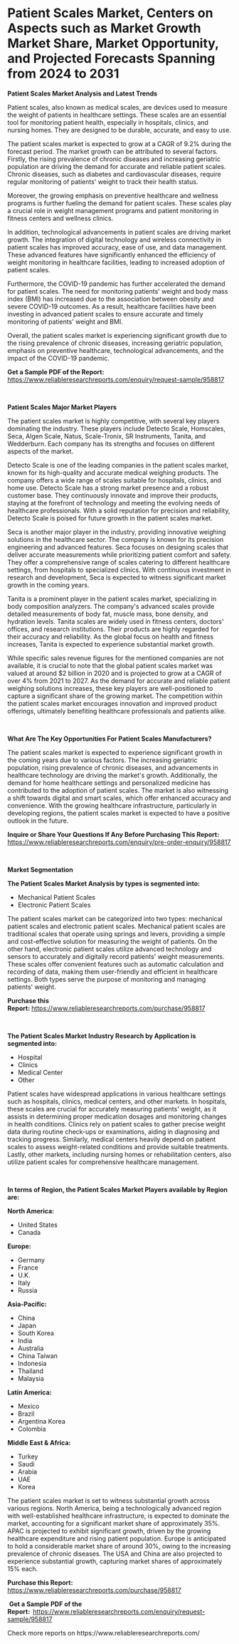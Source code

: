 <p><h1>Patient Scales Market, Centers on Aspects such as Market Growth Market Share, Market Opportunity, and Projected Forecasts Spanning from 2024 to 2031</h1></p><p><strong>Patient Scales Market Analysis and Latest Trends</strong></p>
<p><p>Patient scales, also known as medical scales, are devices used to measure the weight of patients in healthcare settings. These scales are an essential tool for monitoring patient health, especially in hospitals, clinics, and nursing homes. They are designed to be durable, accurate, and easy to use.</p><p>The patient scales market is expected to grow at a CAGR of 9.2% during the forecast period. The market growth can be attributed to several factors. Firstly, the rising prevalence of chronic diseases and increasing geriatric population are driving the demand for accurate and reliable patient scales. Chronic diseases, such as diabetes and cardiovascular diseases, require regular monitoring of patients' weight to track their health status.</p><p>Moreover, the growing emphasis on preventive healthcare and wellness programs is further fueling the demand for patient scales. These scales play a crucial role in weight management programs and patient monitoring in fitness centers and wellness clinics.</p><p>In addition, technological advancements in patient scales are driving market growth. The integration of digital technology and wireless connectivity in patient scales has improved accuracy, ease of use, and data management. These advanced features have significantly enhanced the efficiency of weight monitoring in healthcare facilities, leading to increased adoption of patient scales.</p><p>Furthermore, the COVID-19 pandemic has further accelerated the demand for patient scales. The need for monitoring patients' weight and body mass index (BMI) has increased due to the association between obesity and severe COVID-19 outcomes. As a result, healthcare facilities have been investing in advanced patient scales to ensure accurate and timely monitoring of patients' weight and BMI.</p><p>Overall, the patient scales market is experiencing significant growth due to the rising prevalence of chronic diseases, increasing geriatric population, emphasis on preventive healthcare, technological advancements, and the impact of the COVID-19 pandemic.</p></p>
<p><strong>Get a Sample PDF of the Report:&nbsp;</strong> <a href="https://www.reliableresearchreports.com/enquiry/request-sample/958817">https://www.reliableresearchreports.com/enquiry/request-sample/958817</a></p>
<p>&nbsp;</p>
<p><strong>Patient Scales Major Market Players</strong></p>
<p><p>The patient scales market is highly competitive, with several key players dominating the industry. These players include Detecto Scale, Homscales, Seca, Algen Scale, Natus, Scale-Tronix, SR Instruments, Tanita, and Wedderburn. Each company has its strengths and focuses on different aspects of the market.</p><p>Detecto Scale is one of the leading companies in the patient scales market, known for its high-quality and accurate medical weighing products. The company offers a wide range of scales suitable for hospitals, clinics, and home use. Detecto Scale has a strong market presence and a robust customer base. They continuously innovate and improve their products, staying at the forefront of technology and meeting the evolving needs of healthcare professionals. With a solid reputation for precision and reliability, Detecto Scale is poised for future growth in the patient scales market.</p><p>Seca is another major player in the industry, providing innovative weighing solutions in the healthcare sector. The company is known for its precision engineering and advanced features. Seca focuses on designing scales that deliver accurate measurements while prioritizing patient comfort and safety. They offer a comprehensive range of scales catering to different healthcare settings, from hospitals to specialized clinics. With continuous investment in research and development, Seca is expected to witness significant market growth in the coming years.</p><p>Tanita is a prominent player in the patient scales market, specializing in body composition analyzers. The company's advanced scales provide detailed measurements of body fat, muscle mass, bone density, and hydration levels. Tanita scales are widely used in fitness centers, doctors' offices, and research institutions. Their products are highly regarded for their accuracy and reliability. As the global focus on health and fitness increases, Tanita is expected to experience substantial market growth.</p><p>While specific sales revenue figures for the mentioned companies are not available, it is crucial to note that the global patient scales market was valued at around $2 billion in 2020 and is projected to grow at a CAGR of over 4% from 2021 to 2027. As the demand for accurate and reliable patient weighing solutions increases, these key players are well-positioned to capture a significant share of the growing market. The competition within the patient scales market encourages innovation and improved product offerings, ultimately benefiting healthcare professionals and patients alike.</p></p>
<p>&nbsp;</p>
<p><strong>What Are The Key Opportunities For Patient Scales Manufacturers?</strong></p>
<p><p>The patient scales market is expected to experience significant growth in the coming years due to various factors. The increasing geriatric population, rising prevalence of chronic diseases, and advancements in healthcare technology are driving the market's growth. Additionally, the demand for home healthcare settings and personalized medicine has contributed to the adoption of patient scales. The market is also witnessing a shift towards digital and smart scales, which offer enhanced accuracy and convenience. With the growing healthcare infrastructure, particularly in developing regions, the patient scales market is expected to have a positive outlook in the future.</p></p>
<p><strong>Inquire or Share Your Questions If Any Before Purchasing This Report:</strong> <a href="https://www.reliableresearchreports.com/enquiry/pre-order-enquiry/958817">https://www.reliableresearchreports.com/enquiry/pre-order-enquiry/958817</a></p>
<p>&nbsp;</p>
<p><strong>Market Segmentation</strong></p>
<p><strong>The Patient Scales Market Analysis by types is segmented into:</strong></p>
<p><ul><li>Mechanical Patient Scales</li><li>Electronic Patient Scales</li></ul></p>
<p><p>The patient scales market can be categorized into two types: mechanical patient scales and electronic patient scales. Mechanical patient scales are traditional scales that operate using springs and levers, providing a simple and cost-effective solution for measuring the weight of patients. On the other hand, electronic patient scales utilize advanced technology and sensors to accurately and digitally record patients' weight measurements. These scales offer convenient features such as automatic calculation and recording of data, making them user-friendly and efficient in healthcare settings. Both types serve the purpose of monitoring and managing patients' weight.</p></p>
<p><strong>Purchase this Report:&nbsp;</strong><a href="https://www.reliableresearchreports.com/purchase/958817">https://www.reliableresearchreports.com/purchase/958817</a></p>
<p>&nbsp;</p>
<p><strong>The Patient Scales Market Industry Research by Application is segmented into:</strong></p>
<p><ul><li>Hospital</li><li>Clinics</li><li>Medical Center</li><li>Other</li></ul></p>
<p><p>Patient scales have widespread applications in various healthcare settings such as hospitals, clinics, medical centers, and other markets. In hospitals, these scales are crucial for accurately measuring patients' weight, as it assists in determining proper medication dosages and monitoring changes in health conditions. Clinics rely on patient scales to gather precise weight data during routine check-ups or examinations, aiding in diagnosing and tracking progress. Similarly, medical centers heavily depend on patient scales to assess weight-related conditions and provide suitable treatments. Lastly, other markets, including nursing homes or rehabilitation centers, also utilize patient scales for comprehensive healthcare management.</p></p>
<p>&nbsp;</p>
<p><strong>In terms of Region, the Patient Scales Market Players available by Region are:</strong></p>
<p>
    <p> <strong> North America: </strong>
        <ul>
            <li>United States</li>
            <li>Canada</li>
        </ul>
        </p> 
    <p> <strong> Europe: </strong>
        <ul>
            <li>Germany</li>
            <li>France</li>
            <li>U.K.</li>
            <li>Italy</li>
            <li>Russia</li>
        </ul>
        </p> 
    <p> <strong> Asia-Pacific: </strong>
        <ul>
            <li>China</li>
            <li>Japan</li>
            <li>South Korea</li>
            <li>India</li>
            <li>Australia</li>
            <li>China Taiwan</li>
            <li>Indonesia</li>
            <li>Thailand</li>
            <li>Malaysia</li>
        </ul>
        </p> 
    <p> <strong> Latin America: </strong>
        <ul>
            <li>Mexico</li>
            <li>Brazil</li>
            <li>Argentina Korea</li>
            <li>Colombia</li>
        </ul>
        </p> 
    <p> <strong> Middle East & Africa: </strong>
        <ul>
            <li>Turkey</li>
            <li>Saudi</li>
            <li>Arabia</li>
            <li>UAE</li>
            <li>Korea</li>
        </ul>
    </p>
    </p>
<p><p>The patient scales market is set to witness substantial growth across various regions. North America, being a technologically advanced region with well-established healthcare infrastructure, is expected to dominate the market, accounting for a significant market share of approximately 35%. APAC is projected to exhibit significant growth, driven by the growing healthcare expenditure and rising patient population. Europe is anticipated to hold a considerable market share of around 30%, owing to the increasing prevalence of chronic diseases. The USA and China are also projected to experience substantial growth, capturing market shares of approximately 15% each.</p></p>
<p><strong>Purchase this Report: </strong><a href="https://www.reliableresearchreports.com/purchase/958817">https://www.reliableresearchreports.com/purchase/958817</a></p>
<p>&nbsp;<strong>Get a Sample PDF of the Report:&nbsp;&nbsp;</strong><a href="https://www.reliableresearchreports.com/enquiry/request-sample/958817">https://www.reliableresearchreports.com/enquiry/request-sample/958817</a></p>
<p><strong></strong></p>
<p>Check more reports on https://www.reliableresearchreports.com/</p>